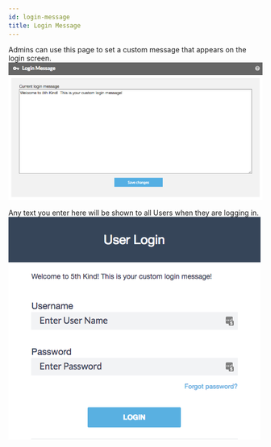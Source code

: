 ```yaml
---
id: login-message
title: Login Message
---
```


Admins can use this page to set a custom message that appears on the login screen.
![](/img/admin/login-message/login-message-admin-1.png)

Any text you enter here will be shown to all Users when they are logging in.
![](/img/admin/login-message/login-message-login-1.png)
